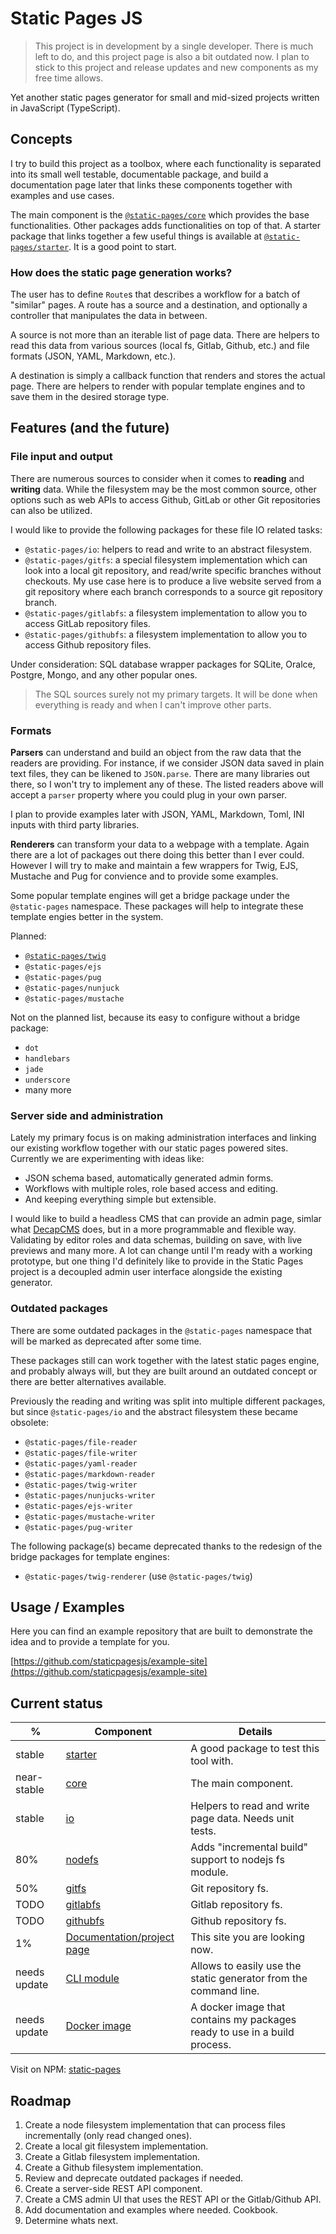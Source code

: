 # Static Pages JS

> This project is in development by a single developer. There is much left to do, and this project page is also a bit outdated now. I plan to stick to this project and release updates and new components as my free time allows.

Yet another static pages generator for small and mid-sized projects written in JavaScript (TypeScript).

## Concepts

I try to build this project as a toolbox, where each functionality is separated into its small well testable, documentable package, and build a documentation page later that links these components together with examples and use cases.

The main component is the [`@static-pages/core`](https://npmjs.com/package/@static-pages/core) which provides the base functionalities. Other packages adds functionalities on top of that. A starter package that links together a few useful things is available at [`@static-pages/starter`](https://npmjs.com/package/@static-pages/starter). It is a good point to start.

### How does the static page generation works?

The user has to define `Route`s that describes a workflow for a batch of "similar" pages.
A route has a source and a destination, and optionally a controller that manipulates the data in between.

A source is not more than an iterable list of page data. There are helpers to read this data from
various sources (local fs, Gitlab, Github, etc.) and file formats (JSON, YAML, Markdown, etc.).

A destination is simply a callback function that renders and stores the actual page. There are helpers to render with popular template engines and to save them in the desired storage type.


## Features (and the future)

### File input and output
There are numerous sources to consider when it comes to **reading** and **writing** data. While the filesystem may be the most common source, other options such as web APIs to access Github, GitLab or other Git repositories can also be utilized.

I would like to provide the following packages for these file IO related tasks:
- `@static-pages/io`: helpers to read and write to an abstract filesystem.
- `@static-pages/gitfs`: a special filesystem implementation which can look into a local git repository, and read/write specific branches without checkouts. My use case here is to produce a live website served from a git repository where each branch corresponds to a source git repository branch.
- `@static-pages/gitlabfs`: a filesystem implementation to allow you to access GitLab repository files.
- `@static-pages/githubfs`: a filesystem implementation to allow you to access Github repository files.

Under consideration: SQL database wrapper packages for SQLite, Oralce, Postgre, Mongo, and any other popular ones.

> The SQL sources surely not my primary targets. It will be done when everything is ready and when I can't improve other parts.

### Formats
**Parsers** can understand and build an object from the raw data that the readers are providing. For instance, if we consider JSON data saved in plain text files, they can be likened to `JSON.parse`.
There are many libraries out there, so I won't try to implement any of these. The listed readers above will accept a `parser` property where you could plug in your own parser.

I plan to provide examples later with JSON, YAML, Markdown, Toml, INI inputs with third party libraries.

**Renderers** can transform your data to a webpage with a template. Again there are a lot of packages out there doing this better than I ever could. However I will try to make and maintain a few wrappers for Twig, EJS, Mustache and Pug for convience and to provide some examples.

Some popular template engines will get a bridge package under the `@static-pages` namespace.
These packages will help to integrate these template engies better in the system.

Planned:
- [`@static-pages/twig`](https://npmjs.com/package/@static-pages/twig)
- `@static-pages/ejs`
- `@static-pages/pug`
- `@static-pages/nunjuck`
- `@static-pages/mustache`

Not on the planned list, because its easy to configure without a bridge package:
- `dot`
- `handlebars`
- `jade`
- `underscore`
- many more

### Server side and administration
Lately my primary focus is on making administration interfaces and linking our existing workflow together with our static pages powered sites.
Currently we are experimenting with ideas like:
- JSON schema based, automatically generated admin forms.
- Workflows with multiple roles, role based access and editing.
- And keeping everything simple but extensible.

I would like to build a headless CMS that can provide an admin page, simlar what [DecapCMS](https://decapcms.org/) does, but in a more programmable and flexible way.
Validating by editor roles and data schemas, building on save, with live previews and many more.
A lot can change until I'm ready with a working prototype, but one thing I'd definitely like to provide in the Static Pages project is a decoupled admin user interface alongside the existing generator.

### Outdated packages
There are some outdated packages in the `@static-pages` namespace that will be marked as deprecated after some time.

These packages still can work together with the latest static pages engine, and probably always will, but they are built around an outdated concept or there are better alternatives available.

Previously the reading and writing was split into multiple different packages, but since `@static-pages/io` and the abstract filesystem these became obsolete:

- `@static-pages/file-reader`
- `@static-pages/file-writer`
- `@static-pages/yaml-reader`
- `@static-pages/markdown-reader`
- `@static-pages/twig-writer`
- `@static-pages/nunjucks-writer`
- `@static-pages/ejs-writer`
- `@static-pages/mustache-writer`
- `@static-pages/pug-writer`

The following package(s) became deprecated thanks to the redesign of the bridge packages for template engines:

- `@static-pages/twig-renderer` (use `@static-pages/twig`)


## Usage / Examples

Here you can find an example repository that are built to demonstrate the idea and to provide a template for you.

[https://github.com/staticpagesjs/example-site](https://github.com/staticpagesjs/example-site)


## Current status

| % | Component | Details |
|---|------|---------|
| stable | [starter](https://www.npmjs.com/package/@static-pages/starter) | A good package to test this tool with. |
| near-stable | [core](https://www.npmjs.com/package/@static-pages/core) | The main component. |
| stable | [io](https://www.npmjs.com/package/@static-pages/io) | Helpers to read and write page data. Needs unit tests. |
| 80% | [nodefs](https://www.npmjs.com/package/@static-pages/nodefs) | Adds "incremental build" support to nodejs fs module. |
| 50% | [gitfs](https://www.npmjs.com/package/@static-pages/gitfs) | Git repository fs. |
| TODO | [gitlabfs](https://www.npmjs.com/package/@static-pages/gitlabfs) | Gitlab repository fs. |
| TODO | [githubfs](https://www.npmjs.com/package/@static-pages/githubfs) | Github repository fs. |
| 1% | [Documentation/project page](https://staticpagesjs.github.io/) | This site you are looking now. |
| needs update | [CLI module](https://www.npmjs.com/package/@static-pages/cli) | Allows to easily use the static generator from the command line. |
| needs update | [Docker image](https://hub.docker.com/repository/docker/staticpages/cli) | A docker image that contains my packages ready to use in a build process. |


Visit on NPM: [static-pages](https://www.npmjs.com/search?q=%40static-pages)


## Roadmap

1. Create a node filesystem implementation that can process files incrementally (only read changed ones).
2. Create a local git filesystem implementation.
2. Create a Gitlab filesystem implementation.
3. Create a Github filesystem implementation.
4. Review and deprecate outdated packages if needed.
5. Create a server-side REST API component.
6. Create a CMS admin UI that uses the REST API or the Gitlab/Github API.
7. Add documentation and examples where needed. Cookbook.
8. Determine whats next.
